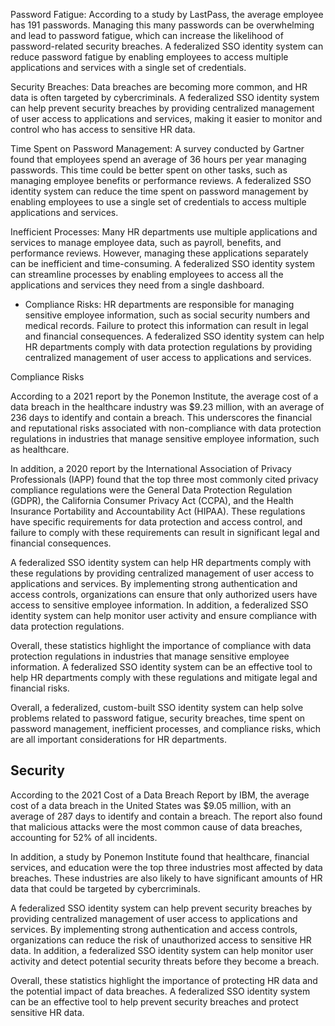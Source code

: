 
 
Password Fatigue: According to a study by LastPass, the average employee has 191 passwords. Managing this many passwords can be overwhelming and lead to password fatigue, which can increase the likelihood of password-related security breaches. A federalized SSO identity system can reduce password fatigue by enabling employees to access multiple applications and services with a single set of credentials.
    
	  
Security Breaches: Data breaches are becoming more common, and HR data is often targeted by cybercriminals. A federalized SSO identity system can help prevent security breaches by providing centralized management of user access to applications and services, making it easier to monitor and control who has access to sensitive HR data.
    
Time Spent on Password Management: A survey conducted by Gartner found that employees spend an average of 36 hours per year managing passwords. This time could be better spent on other tasks, such as managing employee benefits or performance reviews. A federalized SSO identity system can reduce the time spent on password management by enabling employees to use a single set of credentials to access multiple applications and services.

Inefficient Processes: Many HR departments use multiple applications and services to manage employee data, such as payroll, benefits, and performance reviews. However, managing these applications separately can be inefficient and time-consuming. A federalized SSO identity system can streamline processes by enabling employees to access all the applications and services they need from a single dashboard.

- Compliance Risks: HR departments are responsible for managing sensitive employee information, such as social security numbers and medical records. Failure to protect this information can result in legal and financial consequences. A federalized SSO identity system can help HR departments comply with data protection regulations by providing centralized management of user access to applications and services.

Compliance Risks

According to a 2021 report by the Ponemon Institute, the average cost of a data breach in the healthcare industry was $9.23 million, with an average of 236 days to identify and contain a breach. This underscores the financial and reputational risks associated with non-compliance with data protection regulations in industries that manage sensitive employee information, such as healthcare.

In addition, a 2020 report by the International Association of Privacy Professionals (IAPP) found that the top three most commonly cited privacy compliance regulations were the General Data Protection Regulation (GDPR), the California Consumer Privacy Act (CCPA), and the Health Insurance Portability and Accountability Act (HIPAA). These regulations have specific requirements for data protection and access control, and failure to comply with these requirements can result in significant legal and financial consequences.

A federalized SSO identity system can help HR departments comply with these regulations by providing centralized management of user access to applications and services. By implementing strong authentication and access controls, organizations can ensure that only authorized users have access to sensitive employee information. In addition, a federalized SSO identity system can help monitor user activity and ensure compliance with data protection regulations.

Overall, these statistics highlight the importance of compliance with data protection regulations in industries that manage sensitive employee information. A federalized SSO identity system can be an effective tool to help HR departments comply with these regulations and mitigate legal and financial risks.
			 


    

Overall, a federalized, custom-built SSO identity system can help solve problems related to password fatigue, security breaches, time spent on password management, inefficient processes, and compliance risks, which are all important considerations for HR departments.



## Security
According to the 2021 Cost of a Data Breach Report by IBM, the average cost of a data breach in the United States was $9.05 million, with an average of 287 days to identify and contain a breach. The report also found that malicious attacks were the most common cause of data breaches, accounting for 52% of all incidents.

In addition, a study by Ponemon Institute found that healthcare, financial services, and education were the top three industries most affected by data breaches. These industries are also likely to have significant amounts of HR data that could be targeted by cybercriminals.

A federalized SSO identity system can help prevent security breaches by providing centralized management of user access to applications and services. By implementing strong authentication and access controls, organizations can reduce the risk of unauthorized access to sensitive HR data. In addition, a federalized SSO identity system can help monitor user activity and detect potential security threats before they become a breach.

Overall, these statistics highlight the importance of protecting HR data and the potential impact of data breaches. A federalized SSO identity system can be an effective tool to help prevent security breaches and protect sensitive HR data.
